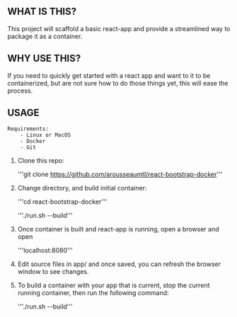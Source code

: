 ## WHAT IS THIS?

This project will scaffold a basic react-app and provide a streamlined way to package it as a container.

## WHY USE THIS?

If you need to quickly get started with a react app and want to it to be containerized, but are not sure how to do those things yet, this will ease the process.

## USAGE

    Requirements:
        - Linux or MacOS
        - Docker
        - Git

1. Clone this repo:

   '''git clone https://github.com/arousseaumtl/react-bootstrap-docker'''

2. Change directory, and build initial container:

    '''cd react-bootstrap-docker'''

    '''./run.sh --build'''

3. Once container is built and react-app is running, open a browser and open

    '''localhost:8080'''

4. Edit source files in app/ and once saved, you can refresh the browser window to see changes.

5. To build a container with your app that is current, stop the current running container, then run the following command:

    '''./run.sh --build'''
